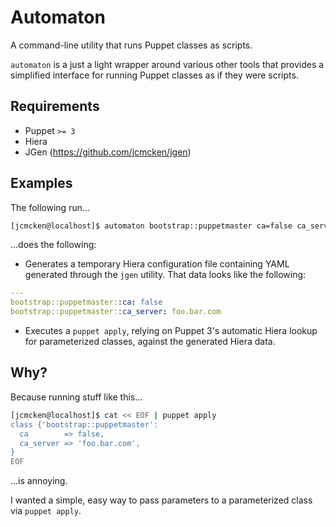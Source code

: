 # Automaton

A command-line utility that runs Puppet classes as scripts.

``automaton`` is a just a light wrapper around various other tools that provides a simplified interface
for running Puppet classes as if they were scripts.

## Requirements

* Puppet ``>= 3``
* Hiera
* JGen (<https://github.com/jcmcken/jgen>)

## Examples

The following run...

```bash
[jcmcken@localhost]$ automaton bootstrap::puppetmaster ca=false ca_server=foo.bar.com
```

...does the following:

* Generates a temporary Hiera configuration file containing YAML generated through the ``jgen`` utility.
  That data looks like the following:

```yaml
---
bootstrap::puppetmaster::ca: false
bootstrap::puppetmaster::ca_server: foo.bar.com
```

* Executes a ``puppet apply``, relying on Puppet 3's automatic Hiera lookup for parameterized classes, 
  against the generated Hiera data.

## Why?

Because running stuff like this...

```bash
[jcmcken@localhost]$ cat << EOF | puppet apply
class {'bootstrap::puppetmaster':
  ca        => false,
  ca_server => 'foo.bar.com',
}
EOF
```

...is annoying.

I wanted a simple, easy way to pass parameters to a parameterized class via ``puppet apply``.
